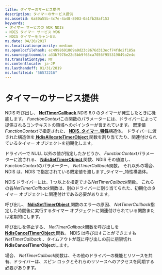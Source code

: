 ```yaml
---
title: タイマーのサービス提供
description: タイマーのサービス提供
ms.assetid: 6a80a55b-4c7e-4a48-8903-0a1fb28af153
keywords:
- タイマー サービスの WDK NDIS
- NDIS タイマー サービス WDK
- NDIS タイマーをキャンセル
ms.date: 04/20/2017
ms.localizationpriority: medium
ms.openlocfilehash: ec4998691069a9d23c8676d313ecf74fde2f185a
ms.sourcegitcommit: a33b7978e22d5bb9f65ca7056f955319049a2e4c
ms.translationtype: MT
ms.contentlocale: ja-JP
ms.lasthandoff: 01/31/2019
ms.locfileid: "56572216"
---
```

# <a name="servicing-timers"></a>タイマーのサービス提供





NDIS 呼び出し、 [ **NetTimerCallback** ](https://msdn.microsoft.com/library/windows/hardware/ff568351) NDIS 6.0 のタイマーが発生したときに機能します。 *FunctionContext*この関数のパラメーターには、ドライバーによって提供されるコンテキストの領域へのポインターが含まれています。 既定値*FunctionContext*で指定された、 [ **NDIS\_タイマー\_特性**](https://msdn.microsoft.com/library/windows/hardware/ff567886)構造体。 ドライバーに渡された構造体を[ **NdisAllocateTimerObject** ](https://msdn.microsoft.com/library/windows/hardware/ff561618)関数を割り当てたり、関連付けられているタイマー オブジェクトを初期化します。

ドライバーで NULL 以外の値が指定したかどうか、 *FunctionContext*パラメーターに渡される、 [ **NdisSetTimerObject** ](https://msdn.microsoft.com/library/windows/hardware/ff564563)関数、NDIS その値渡し、 *FunctionContext*のパラメーター、 *NetTimerCallback*関数。 それ以外の場合、NDIS は、NDIS で指定されている既定値を渡します\_タイマー\_特性構造体。

NDIS ドライバーには、1 つ以上を指定できる*NetTimerCallback*関数。 これらの各*NetTimerCallback*関数は、別のドライバーに割り当てられた、初期化のタイマー オブジェクトに関連付けである必要があります。

呼び出し、 [ **NdisSetTimerObject** ](https://msdn.microsoft.com/library/windows/hardware/ff564563)関数のエラーの原因、 *NetTimerCallback*指定した時間後に実行するタイマー オブジェクトに関連付けられている関数または定期的にします。

呼び出しを停止する、 *NetTimerCallback*関数を呼び出しを[ **NdisCancelTimerObject** ](https://msdn.microsoft.com/library/windows/hardware/ff561624)関数。 NDIS は呼び出すことができますも*NetTimerCallback* 、タイムアウトが既に呼び出しの前に期限切れ**NdisCancelTimerObject**します。

場合、 *NetTimerCallback*関数は、その他のドライバーの機能とリソースを共有、ドライバーは、スピン ロックとそれらのリソースへのアクセスを同期する必要があります。

 

 





